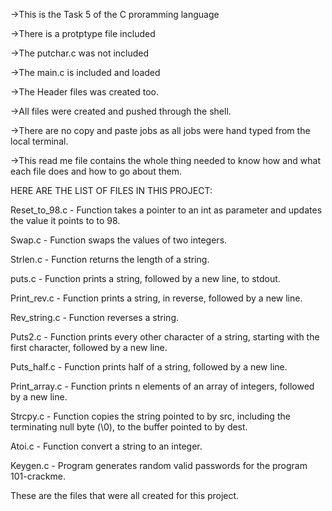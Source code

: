->This is the Task 5 of the C proramming language

->There is a protptype file included

->The putchar.c was not included

->The main.c is included and loaded

->The Header files was created too.

->All files were created and pushed through the shell.

->There are no copy and paste jobs as all jobs were hand typed from the local terminal.

->This read me file contains the whole thing needed to know how and what each file does and how to go about them.

HERE ARE THE LIST OF FILES IN THIS PROJECT:

Reset_to_98.c - Function takes a pointer to an int as parameter and updates the value it points to to 98.

Swap.c - Function swaps the values of two integers.

Strlen.c - Function returns the length of a string.

puts.c - Function prints a string, followed by a new line, to stdout.

Print_rev.c - Function prints a string, in reverse, followed by a new line.

Rev_string.c - Function reverses a string.

Puts2.c - Function prints every other character of a string, starting with the first character, followed by a new line.

Puts_half.c - Function prints half of a string, followed by a new line.

Print_array.c - Function prints n elements of an array of integers, followed by a new line.

Strcpy.c - Function copies the string pointed to by src, including the terminating null byte (\0), to the buffer pointed to by dest.

Atoi.c - Function convert a string to an integer.

Keygen.c - Program generates random valid passwords for the program 101-crackme.

These are the files that were all created for this project.




















































